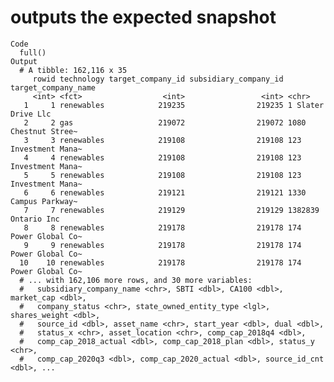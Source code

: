 # outputs the expected snapshot

    Code
      full()
    Output
      # A tibble: 162,116 x 35
         rowid technology target_company_id subsidiary_company_id target_company_name 
         <int> <fct>                  <int>                 <int> <chr>               
       1     1 renewables            219235                219235 1 Slater Drive Llc  
       2     2 gas                   219072                219072 1080 Chestnut Stree~
       3     3 renewables            219108                219108 123 Investment Mana~
       4     4 renewables            219108                219108 123 Investment Mana~
       5     5 renewables            219108                219108 123 Investment Mana~
       6     6 renewables            219121                219121 1330 Campus Parkway~
       7     7 renewables            219129                219129 1382839 Ontario Inc 
       8     8 renewables            219178                219178 174 Power Global Co~
       9     9 renewables            219178                219178 174 Power Global Co~
      10    10 renewables            219178                219178 174 Power Global Co~
      # ... with 162,106 more rows, and 30 more variables:
      #   subsidiary_company_name <chr>, SBTI <dbl>, CA100 <dbl>, market_cap <dbl>,
      #   company_status <chr>, state_owned_entity_type <lgl>, shares_weight <dbl>,
      #   source_id <dbl>, asset_name <chr>, start_year <dbl>, dual <dbl>,
      #   status_x <chr>, asset_location <chr>, comp_cap_2018q4 <dbl>,
      #   comp_cap_2018_actual <dbl>, comp_cap_2018_plan <dbl>, status_y <chr>,
      #   comp_cap_2020q3 <dbl>, comp_cap_2020_actual <dbl>, source_id_cnt <dbl>, ...

